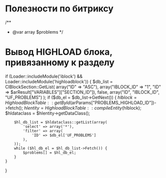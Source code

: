 # Полезности по битриксу
/**
 * @var array $problems
 */
 # Вывод HIGHLOAD блока, привязанному к разделу 
if (Loader::includeModule('iblock') && Loader::includeModule('highloadblock')) {
	$db_list = CIBlockSection::GetList(
		array("ID" => "ASC"),
		array("IBLOCK_ID" => "1", "ID" => $arResult["VARIABLES"]["SECTION_ID"]),
		false,
		array("ID", "IBLOCK_ID", "UF_PROBLEMS")
	);
	if ($db_el = $db_list->GetNext()) {
		$hlblock = HighloadBlockTable::getById($arParams["PROBLEMS_HIGHLOAD_ID"])->fetch();
		$hlentity = HighloadBlockTable::compileEntity($hlblock);
		$hldataclass = $hlentity->getDataClass();

		$hl_db_list = $hldataclass::getList(array(
			'select' => array('*'),
			'filter' => array(
				'ID' => $db_el['UF_PROBLEMS']
			),
		));
		while ($hl_db_el = $hl_db_list->Fetch()) {
			$problems[] = $hl_db_el;
		}
	}
}

